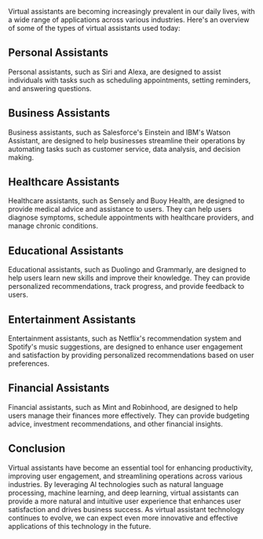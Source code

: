 
Virtual assistants are becoming increasingly prevalent in our daily lives, with a wide range of applications across various industries. Here's an overview of some of the types of virtual assistants used today:

Personal Assistants
-------------------

Personal assistants, such as Siri and Alexa, are designed to assist individuals with tasks such as scheduling appointments, setting reminders, and answering questions.

Business Assistants
-------------------

Business assistants, such as Salesforce's Einstein and IBM's Watson Assistant, are designed to help businesses streamline their operations by automating tasks such as customer service, data analysis, and decision making.

Healthcare Assistants
---------------------

Healthcare assistants, such as Sensely and Buoy Health, are designed to provide medical advice and assistance to users. They can help users diagnose symptoms, schedule appointments with healthcare providers, and manage chronic conditions.

Educational Assistants
----------------------

Educational assistants, such as Duolingo and Grammarly, are designed to help users learn new skills and improve their knowledge. They can provide personalized recommendations, track progress, and provide feedback to users.

Entertainment Assistants
------------------------

Entertainment assistants, such as Netflix's recommendation system and Spotify's music suggestions, are designed to enhance user engagement and satisfaction by providing personalized recommendations based on user preferences.

Financial Assistants
--------------------

Financial assistants, such as Mint and Robinhood, are designed to help users manage their finances more effectively. They can provide budgeting advice, investment recommendations, and other financial insights.

Conclusion
----------

Virtual assistants have become an essential tool for enhancing productivity, improving user engagement, and streamlining operations across various industries. By leveraging AI technologies such as natural language processing, machine learning, and deep learning, virtual assistants can provide a more natural and intuitive user experience that enhances user satisfaction and drives business success. As virtual assistant technology continues to evolve, we can expect even more innovative and effective applications of this technology in the future.
